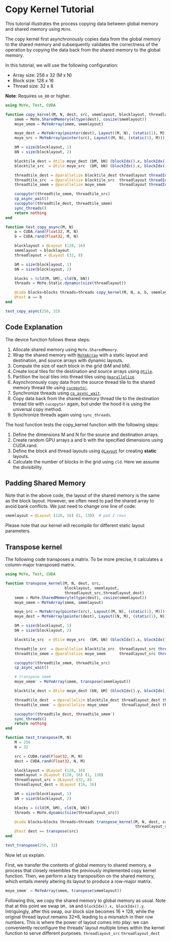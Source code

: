 # Copy Kernel Tutorial

This tutorial illustrates the process copying data between global memory and shared memory using `MoYe`. 

The copy kernel first asynchronously copies data from the global memory to the shared memory and subsequently validates the correctness of the operation by copying the data back from the shared memory to the global memory.

In this tutorial, we will use the following configuration:

- Array size: 256 x 32 (M x N)
- Block size: 128 x 16
- Thread size: 32 x 8

**Note**: Requires `sm_80` or higher.

```julia
using MoYe, Test, CUDA

function copy_kernel(M, N, dest, src, smemlayout, blocklayout, threadlayout)
    smem = MoYe.SharedMemory(eltype(dest), cosize(smemlayout))
    moye_smem = MoYeArray(smem, smemlayout)

    moye_dest = MoYeArray(pointer(dest), Layout((M, N), (static(1), M))) # bug: cannot use make_layout((M, N))
    moye_src = MoYeArray(pointer(src), Layout((M, N), (static(1), M)))

    bM = size(blocklayout, 1)
    bN = size(blocklayout, 2)

    blocktile_dest = @tile moye_dest (bM, bN) (blockIdx().x, blockIdx().y)
    blocktile_src  = @tile moye_src  (bM, bN) (blockIdx().x, blockIdx().y)

    threadtile_dest = @parallelize blocktile_dest threadlayout threadIdx().x
    threadtile_src  = @parallelize blocktile_src  threadlayout threadIdx().x
    threadtile_smem = @parallelize moye_smem      threadlayout threadIdx().x

    cucopyto!(threadtile_smem, threadtile_src) 
    cp_async_wait()
    cucopyto!(threadtile_dest, threadtile_smem)
    sync_threads()
    return nothing
end

function test_copy_async(M, N)
    a = CUDA.rand(Float32, M, N)
    b = CUDA.rand(Float32, M, N)

    blocklayout = @Layout (128, 16)
    smemlayout = blocklayout
    threadlayout = @Layout (32, 8)

    bM = size(blocklayout, 1)
    bN = size(blocklayout, 2)

    blocks = (cld(M, bM), cld(N, bN))
    threads = MoYe.Static.dynamic(size(threadlayout))

    @cuda blocks=blocks threads=threads copy_kernel(M, N, a, b, smemlayout, blocklayout, threadlayout)
    @test a == b
end

test_copy_async(256, 32)
```
## Code Explanation

The device function follows these steps:

1. Allocate shared memory using `MoYe.SharedMemory`.
2. Wrap the shared memory with [`MoYeArray`](@ref) with a static layout and destination, and source arrays with dynamic layouts.
3. Compute the size of each block in the grid (bM and bN).
4. Create local tiles for the destination and source arrays using [`@tile`](@ref).
5. Partition the local tiles into thread tiles using [`@parallelize`](@ref).
6. Asynchronously copy data from the source thread tile to the shared memory thread tile using [`cucopyto!`](@ref).
7. Synchronize threads using [`cp_async_wait`](@ref).
8. Copy data back from the shared memory thread tile to the destination thread tile with `cucopyto!` again, but under the hood it is using the universal copy method.
9. Synchronize threads again using `sync_threads`.

The host function tests the copy_kernel function with the following steps:

1. Define the dimensions M and N for the source and destination arrays.
2. Create random GPU arrays a and b with the specified dimensions using CUDA.rand.
3. Define the block and thread layouts using [`@Layout`](@ref) for creating **static** layouts.
4. Calculate the number of blocks in the grid using `cld`. Here we assume the divisibility.


## Padding Shared Memory

Note that in the above code, the layout of the shared memory is the same as the block layout. However, we often need to pad the shared array to avoid bank conflicts. We just need to change one line of code:
```julia
smemlayout = @Layout (128, 16) (1, 130)  # pad 2 rows
```
Please note that our kernel will recompile for different static layout parameters.

## Transpose kernel

The following code transposes a matrix. To be more precise, it calculates a column-major transposed matrix.
```julia
using MoYe, Test, CUDA

function transpose_kernel(M, N, dest, src,
                          blocklayout, smemlayout,
                          threadlayout_src,threadlayout_dest)
    smem = MoYe.SharedMemory(eltype(dest), cosize(smemlayout))
    moye_smem = MoYeArray(smem, smemlayout)

    moye_src = MoYeArray(pointer(src), Layout((M, N), (static(1), M)))
    moye_dest = MoYeArray(pointer(dest), Layout((N, M), (static(1), N)))

    bM = size(blocklayout, 1)
    bN = size(blocklayout, 2)

    blocktile_src  = @tile moye_src  (bM, bN) (blockIdx().x, blockIdx().y)

    threadtile_src  = @parallelize blocktile_src  threadlayout_src threadIdx().x
    threadtile_smem = @parallelize moye_smem      threadlayout_src threadIdx().x

    cucopyto!(threadtile_smem, threadtile_src)
    cp_async_wait()

    # transpose smem
    moye_smem′ = MoYeArray(smem, transpose(smemlayout))

    blocktile_dest = @tile moye_dest (bN, bM) (blockIdx().y, blockIdx().x)

    threadtile_dest  = @parallelize blocktile_dest threadlayout_dest threadIdx().x
    threadtile_smem′ = @parallelize moye_smem′     threadlayout_dest threadIdx().x

    cucopyto!(threadtile_dest, threadtile_smem′)
    sync_threads()
    return nothing
end

function test_transpose(M, N)
    M = 256
    N = 32

    src = CUDA.rand(Float32, M, N)
    dest = CUDA.rand(Float32, N, M)

    blocklayout = @Layout (128, 16)
    smemlayout = @Layout (128, 16) (1, 130) 
    threadlayout_src = @Layout (32, 8)
    threadlayout_dest = @Layout (16, 16)

    bM = size(blocklayout, 1)
    bN = size(blocklayout, 2)

    blocks = (cld(M, bM), cld(N, bN))
    threads = MoYe.dynamic(size(threadlayout_src))

    @cuda blocks=blocks threads=threads transpose_kernel(M, N, dest, src, blocklayout, smemlayout,
                                                         threadlayout_src, threadlayout_dest)
    @test dest == transpose(src)
end

test_transpose(256, 32)
```

Now let us explain. 

First, we transfer the contents of global memory to shared memory, a process that closely resembles the previously implemented copy kernel function. Then, we perform a lazy transposition on the shared memory, which entails merely altering its layout to produce a row-major matrix.

```julia
moye_smem′ = MoYeArray(smem, transpose(smemlayout))
```

Following this, we copy the shared memory to global memory as usual. Note that at this point we swap `bM, bN` and `blockIdx().x, blockIdx().y`. Intriguingly, after this swap, our block size becomes 16 * 128, while the original thread layout remains 32*8, leading to a mismatch in their row numbers. This is where the power of layout comes into play: we can conveniently reconfigure the threads' layout multiple times within the kernel function to serve different purposes.
`threadlayout_src` `threadlayout_dest`